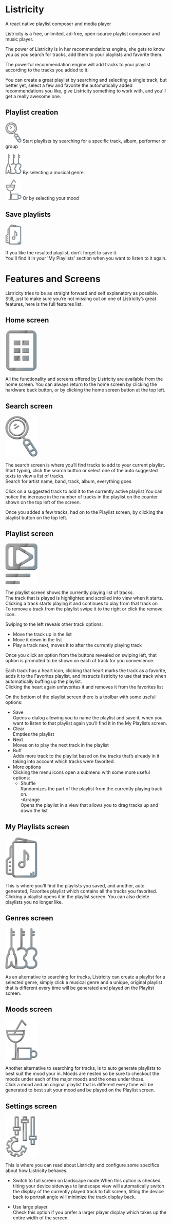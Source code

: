# Listricity
A react native playlist composer and media player

Listricity is a free, unlimited, ad-free, open-source playlist composer and music player.  

The power of Listricity is in her recommendations engine, she gets to know you as you search for tracks, add them to your playlists and favorite them.  

The powerful recommendation engine will add tracks to your playlist according to the tracks you added to it.  
                                  
You can create a great playlist by searching and selecting a single track, but better yet, select a few and favorite the automatically added recommendations you like, give Listricity something to work with, and you'll get a really awesome one.  

## Playlist creation
<img src="https://raw.githubusercontent.com/zohar-israel/Listricity-Native/master/app/res/icons/search.png" width="50"> Start playlists by searching for a specific track, album, performer or group  

<img src="https://raw.githubusercontent.com/zohar-israel/Listricity-Native/master/app/res/icons/genres.png" width="50"> By selecting a musical genre.  

<img src="https://raw.githubusercontent.com/zohar-israel/Listricity-Native/master/app/res/icons/moods.png" width="50"> Or by selecting your mood  

## Save playlists

<img src="https://raw.githubusercontent.com/zohar-israel/Listricity-Native/master/app/res/icons/playlists.png" width="50">

If you like the resulted playlist, don't forget to save it.   
You'll find it in your 'My Playlists' section when you want to listen to it again.
                                    
# Features and Screens

Listricity tries to be as straight forward and self explanatory as possible. Still, just to make sure you’re not missing out on one of Listricity’s great features, here is the full features list.

## Home screen

<img src="https://raw.githubusercontent.com/zohar-israel/Listricity-Native/master/app/res/icons/menu.png" width="100">

All the functionality and screens offered by Listricity are available from the home screen.
You can always return to the home screen by clicking the hardware back button, or by clicking the home screen button at the top left.

## Search screen

<img src="https://raw.githubusercontent.com/zohar-israel/Listricity-Native/master/app/res/icons/search.png" width="100">

The search screen is where you’ll find tracks to add to your current playlist.  
Start typing, click the search button or select one of the auto suggested texts to view a list of tracks.  
Search for artist name, band, track, album, everything goes  
  
Click on a suggested track to add it to the currently active playlist
You can notice the increase in the number of tracks in the playlist on the counter shown on the top left of the screen.
  
Once you added a few tracks, had on to the Playlist screen, by clicking the playlist button on the top left.  
  
## Playlist screen

<img src="https://raw.githubusercontent.com/zohar-israel/Listricity-Native/master/app/res/icons/playlist.png" width="100">

The playlist screen shows the currently playing list of tracks.  
The track that is played is highlighted and scrolled into view when it starts.  
Clicking a track starts playing it and continues to play from that track on  
To remove a track from the playlist swipe it to the right or click the remove icon.  
  
Swiping to the left reveals other track options:  

- Move the track up in the list  
- Move it down in the list
- Play a track next, moves it to after the currently playing track  
  
Once you click an option from the buttons revealed on swiping left, that option is promoted to be shown on each of track for you convenience.  
  
Each track has a heart icon, clicking that heart marks the track as a favorite, adds it to the Favorites playlist, and instructs listricity to use that track when automatically buffing up the playlist.  
Clicking the heart again unfavorites it and removes it from the favorites list  
  
On the bottom of the playlist screen there is a toolbar with some useful options:  

- Save  
Opens a dialog allowing you to name the playlist and save it, when you want to listen to that playlist again you’ll find it in the My Playlists screen.
- Clear  
Empties the playlist  
- Next  
Moves on to play the next track in the playlist 
- Buff  
Adds more track to the playlist based on the tracks that’s already in it taking into account which tracks were favorited.
- More options  
Clicking the menu icons open a submenu with some more useful options:
  - Shuffle  
    Randomizes the part of the playlist from the currently playing track on.  
  -Arrange  
    Opens the playlist in a view that allows you to drag tracks up and down the list  

## My Playlists screen

<img src="https://raw.githubusercontent.com/zohar-israel/Listricity-Native/master/app/res/icons/playlists.png" width="100">

This is where you’ll find the playlists you saved, and another, auto generated, Favorites playlist which contains all the tracks you favorited.  
Clicking a playlist opens it in the playlist screen. 
You can also delete playlists you no longer like.  
  
## Genres screen

<img src="https://raw.githubusercontent.com/zohar-israel/Listricity-Native/master/app/res/icons/genres.png" width="100">

As an alternative to searching for tracks, Listricity can create a playlist for a selected genre, simply click a musical genre and a unique, original playlist that is different every time will be generated and played on the Playlist screen.

## Moods screen

<img src="https://raw.githubusercontent.com/zohar-israel/Listricity-Native/master/app/res/icons/moods.png" width="100">


Another alternative to searching for tracks, is to auto generate playlists to best suit the mood your in. Moods are nested so be sure to checkout the moods under each of the major moods and the ones under those.  
Click a mood and an original playlist that is different every time will be generated to best suit your mood and be played on the Playlist screen.  

## Settings screen

<img src="https://raw.githubusercontent.com/zohar-israel/Listricity-Native/master/app/res/icons/settings.png" width="100">

This is where you can read about Listricity and configure some specifics about how Listricity behaves.
  
- Switch to full screen on landscape mode
When this option is checked, tilting your device sideways to landscape view will automatically switch the display of the currently played track to full screen, tilting the device back to portrait angle will minimize the track display back.  
  
- Use large player  
Check this option if you prefer a larger player display which takes up the entire width of the screen.  

